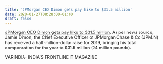 ```yaml
---
title: 'JPMorgan CEO Dimon gets pay hike to $31.5 million'
date: 2020-01-27T08:28:00+01:00
draft: false
---
```


[JPMorgan CEO Dimon gets pay hike to $31.5 million](https://varindia.com/news/jpmorgan-ceo-dimon-gets-pay-hike-to-315-million#.Xi6RBRdzSlo.blogger): As per news source, Jamie Dimon, the Chief Executive Officer of JPMorgan Chase & Co (JPM.N) has received a half-million-dollar raise for 2019, bringing his total compensation for the year to $31.5 million (24 million pounds).  
  
VARINDIA- INDIA'S FRONTLINE IT MAGAZINE